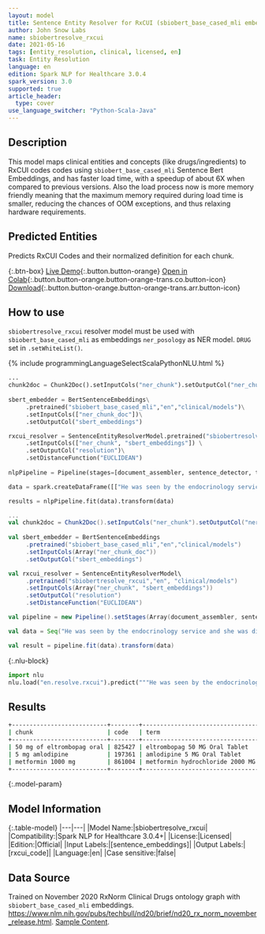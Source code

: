 ```yaml
---
layout: model
title: Sentence Entity Resolver for RxCUI (sbiobert_base_cased_mli embeddings)
author: John Snow Labs
name: sbiobertresolve_rxcui
date: 2021-05-16
tags: [entity_resolution, clinical, licensed, en]
task: Entity Resolution
language: en
edition: Spark NLP for Healthcare 3.0.4
spark_version: 3.0
supported: true
article_header:
  type: cover
use_language_switcher: "Python-Scala-Java"
---
```


## Description

This model maps clinical entities and concepts (like drugs/ingredients) to RxCUI codes codes using `sbiobert_base_cased_mli` Sentence Bert Embeddings, and has faster load time, with a speedup of about 6X when compared to previous versions. Also the load process now is more memory friendly meaning that the maximum memory required during load time is smaller, reducing the chances of OOM exceptions, and thus relaxing hardware requirements.

## Predicted Entities

Predicts RxCUI Codes and their normalized definition for each chunk.

{:.btn-box}
[Live Demo](https://nlp.johnsnowlabs.com/demo){:.button.button-orange}
[Open in Colab](https://colab.research.google.com/github/JohnSnowLabs/spark-nlp-workshop/blob/master/tutorials/Certification_Trainings/Healthcare/3.Clinical_Entity_Resolvers.ipynb){:.button.button-orange.button-orange-trans.co.button-icon}
[Download](https://s3.amazonaws.com/auxdata.johnsnowlabs.com/clinical/models/sbiobertresolve_rxcui_en_3.0.4_3.0_1621189488426.zip){:.button.button-orange.button-orange-trans.arr.button-icon}

## How to use

```sbiobertresolve_rxcui``` resolver model must be used with ```sbiobert_base_cased_mli``` as embeddings ```ner_posology``` as NER model. ```DRUG``` set in ```.setWhiteList()```.

<div class="tabs-box" markdown="1">
{% include programmingLanguageSelectScalaPythonNLU.html %}

```python
...
chunk2doc = Chunk2Doc().setInputCols("ner_chunk").setOutputCol("ner_chunk_doc")
 
sbert_embedder = BertSentenceEmbeddings\
     .pretrained("sbiobert_base_cased_mli","en","clinical/models")\
     .setInputCols(["ner_chunk_doc"])\
     .setOutputCol("sbert_embeddings")

rxcui_resolver = SentenceEntityResolverModel.pretrained("sbiobertresolve_rxcui","en", "clinical/models") \
     .setInputCols(["ner_chunk", "sbert_embeddings"]) \
     .setOutputCol("resolution")\
     .setDistanceFunction("EUCLIDEAN")
     
nlpPipeline = Pipeline(stages=[document_assembler, sentence_detector, tokenizer, word_embeddings, clinical_ner, ner_converter, chunk2doc, sbert_embedder, rxcui_resolver])

data = spark.createDataFrame([["He was seen by the endocrinology service and she was discharged on 50 mg of eltrombopag oral at night, 5 mg amlodipine with meals, and metformin 1000 mg two times a day"]]).toDF("text")

results = nlpPipeline.fit(data).transform(data)
```
```scala
...
val chunk2doc = Chunk2Doc().setInputCols("ner_chunk").setOutputCol("ner_chunk_doc")
 
val sbert_embedder = BertSentenceEmbeddings
     .pretrained("sbiobert_base_cased_mli","en","clinical/models")
     .setInputCols(Array("ner_chunk_doc"))
     .setOutputCol("sbert_embeddings")

val rxcui_resolver = SentenceEntityResolverModel\
     .pretrained("sbiobertresolve_rxcui","en", "clinical/models")
     .setInputCols(Array("ner_chunk", "sbert_embeddings"))
     .setOutputCol("resolution")
     .setDistanceFunction("EUCLIDEAN")

val pipeline = new Pipeline().setStages(Array(document_assembler, sentence_detector, tokenizer, word_embeddings, clinical_ner, ner_converter, chunk2doc, sbert_embedder, rxcui_resolver))

val data = Seq("He was seen by the endocrinology service and she was discharged on 50 mg of eltrombopag oral at night, 5 mg amlodipine with meals, and metformin 1000 mg two times a day").toDF("text")

val result = pipeline.fit(data).transform(data)
```


{:.nlu-block}
```python
import nlu
nlu.load("en.resolve.rxcui").predict("""He was seen by the endocrinology service and she was discharged on 50 mg of eltrombopag oral at night, 5 mg amlodipine with meals, and metformin 1000 mg two times a day""")
```

</div>

## Results

```bash
+---------------------------+--------+-----------------------------------------------------+
| chunk                     | code   | term                                                |               
+---------------------------+--------+-----------------------------------------------------+
| 50 mg of eltrombopag oral | 825427 | eltrombopag 50 MG Oral Tablet                       |
| 5 mg amlodipine           | 197361 | amlodipine 5 MG Oral Tablet                         |
| metformin 1000 mg         | 861004 | metformin hydrochloride 2000 MG Oral Tablet         |
+---------------------------+--------+-----------------------------------------------------+
```

{:.model-param}
## Model Information

{:.table-model}
|---|---|
|Model Name:|sbiobertresolve_rxcui|
|Compatibility:|Spark NLP for Healthcare 3.0.4+|
|License:|Licensed|
|Edition:|Official|
|Input Labels:|[sentence_embeddings]|
|Output Labels:|[rxcui_code]|
|Language:|en|
|Case sensitive:|false|

## Data Source

Trained on November 2020 RxNorm Clinical Drugs ontology graph with ``sbiobert_base_cased_mli`` embeddings.
https://www.nlm.nih.gov/pubs/techbull/nd20/brief/nd20_rx_norm_november_release.html.
[Sample Content](https://rxnav.nlm.nih.gov/REST/rxclass/class/byRxcui.json?rxcui=1000000).